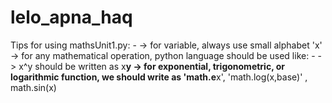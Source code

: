 # lelo_apna_haq
Tips for using mathsUnit1.py: -
  -> for variable, always use small alphabet 'x'
  -> for any mathematical operation, python language should be used like: -
      -> x^y should be written as x**y
      -> for exponential, trigonometric, or logarithmic function, we should write as 'math.e**x', 'math.log(x,base)' , math.sin(x)
